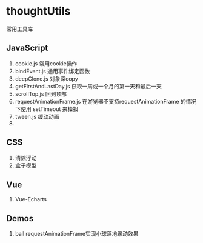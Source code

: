 # thoughtUtils
常用工具库

## JavaScript

1. cookie.js 常用cookie操作
2. bindEvent.js 通用事件绑定函数
3. deepClone.js 对象深copy
4. getFirstAndLastDay.js 获取一周或一个月的第一天和最后一天
5. scrollTop.js 回到顶部
6. requestAnimationFrame.js 在游览器不支持requestAnimationFrame 的情况下使用 setTimeout 来模拟
7. tween.js 缓动动画
8. 

## CSS

1. 清除浮动
2. 盒子模型

## Vue

1. Vue-Echarts

## Demos

1. ball requestAnimationFrame实现小球落地缓动效果
